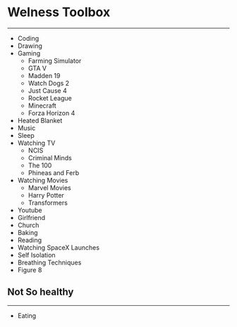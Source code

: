 # Welness Toolbox

---------------

- Coding
- Drawing
- Gaming
  - Farming Simulator
  - GTA V
  - Madden 19
  - Watch Dogs 2
  - Just Cause 4
  - Rocket League
  - Minecraft
  - Forza Horizon 4
- Heated Blanket
- Music
- Sleep
- Watching TV
  - NCIS
  - Criminal Minds
  - The 100
  - Phineas and Ferb
- Watching Movies
  - Marvel Movies
  - Harry Potter
  - Transformers
- Youtube
- Girlfriend
- Church
- Baking
- Reading
- Watching SpaceX Launches
- Self Isolation
- Breathing Techniques
- Figure 8

## Not So healthy

---------------

- Eating
